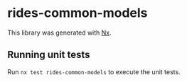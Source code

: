 # rides-common-models

This library was generated with [Nx](https://nx.dev).

## Running unit tests

Run `nx test rides-common-models` to execute the unit tests.
